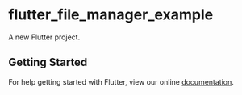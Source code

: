# flutter_file_manager_example

A new Flutter project.

## Getting Started

For help getting started with Flutter, view our online
[documentation](https://flutter.io/).
